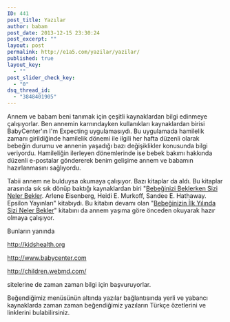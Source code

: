 ```yaml
---
ID: 441
post_title: Yazılar
author: babam
post_date: 2013-12-15 23:30:24
post_excerpt: ""
layout: post
permalink: http://e1a5.com/yazilar/yazilar/
published: true
layout_key:
  - ""
post_slider_check_key:
  - "0"
dsq_thread_id:
  - "3848401905"
---
```

Annem ve babam beni tanımak için çeşitli kaynaklardan bilgi edinmeye çalışıyorlar. Ben annemin karnındayken kullanıkları kaynaklardan birisi BabyCenter'ın I'm Expecting uygulamasıydı. Bu uygulamada hamilelik zamanı girildiğinde hamilelik dönemi ile ilgili her hafta düzenli olarak bebeğin durumu ve annenin yaşadığı bazı değişiklikler konusunda bilgi veriyordu. Hamileliğin ilerleyen dönemlerinde ise bebek bakımı hakkında düzenli e-postalar göndererek benim gelişime annem ve babamın hazırlanmasını sağlıyordu.

Tabii annem ne bulduysa okumaya çalışıyor. Bazı kitaplar da aldı. Bu kitaplar arasında sık sık dönüp baktığı kaynaklardan biri "<a href="http://www.idefix.com/kitap/bebeginizi-beklerken-sizi-neler-bekler-heidi-e-murkoff/tanim.asp?sid=XK4S0X7LCB8I01LHVZVP&amp;referer=81992">Bebeğinizi Beklerken Sizi Neler Bekler</a>. Arlene Eisenberg, Heidi E. Murkoff, Sandee E. Hathaway. Epsilon Yayınları" kitabıydı. Bu kitabın devamı olan "<a href="http://www.idefix.com/kitap/bebeginizin-ilk-yilinda-sizi-neler-bekler-arlene-eisenberg/tanim.asp?sid=F3N2K03PTB7IG6Y8L67K&amp;referer=81992">Bebeğinizin İlk Yılında Sizi Neler Bekler</a>" kitabını da annem yaşıma göre önceden okuyarak hazır olmaya çalışıyor.

Bunların yanında

<a href="http://kidshealth.org/">http://kidshealth.org</a>

<a href="http://www.babycenter.com/">http://www.babycenter.com</a>

<a href="http://children.webmd.com/">http://children.webmd.com/</a>

sitelerine de zaman zaman bilgi için başvuruyorlar.

Beğendiğimiz menüsünün altında yazılar bağlantısında yerli ve yabancı kaynaklarda zaman zaman beğendiğimiz yazıların Türkçe özetlerini ve linklerini bulabilirsiniz.
